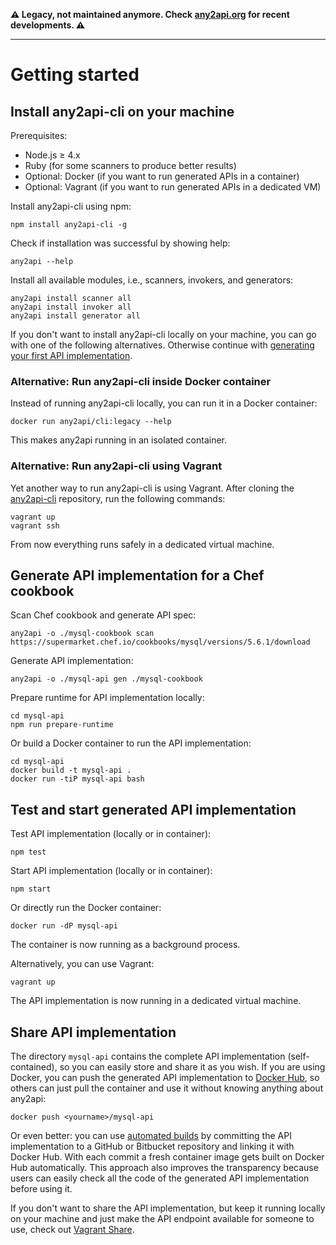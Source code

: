 **⚠️ Legacy, not maintained anymore. Check [any2api.org](http://any2api.org) for recent developments. ⚠️**

----

# Getting started

## Install any2api-cli on your machine

Prerequisites:

* Node.js &ge; 4.x
* Ruby (for some scanners to produce better results)
* Optional: Docker (if you want to run generated APIs in a container)
* Optional: Vagrant (if you want to run generated APIs in a dedicated VM)

Install any2api-cli using npm:

    npm install any2api-cli -g

Check if installation was successful by showing help:

    any2api --help

Install all available modules, i.e., scanners, invokers, and generators:

    any2api install scanner all
    any2api install invoker all
    any2api install generator all

If you don't want to install any2api-cli locally on your machine, you can go with one of the following alternatives. Otherwise continue with [generating your first API implementation](#generate-api-implementation-for-a-chef-cookbook).



### Alternative: Run any2api-cli inside Docker container

Instead of running any2api-cli locally, you can run it in a Docker container:

    docker run any2api/cli:legacy --help

This makes any2api running in an isolated container.



### Alternative: Run any2api-cli using Vagrant

Yet another way to run any2api-cli is using Vagrant. After cloning the [any2api-cli](https://github.com/any2api/any2api-cli) repository, run the following commands:

    vagrant up
    vagrant ssh

From now everything runs safely in a dedicated virtual machine.



## Generate API implementation for a Chef cookbook

Scan Chef cookbook and generate API spec:

    any2api -o ./mysql-cookbook scan https://supermarket.chef.io/cookbooks/mysql/versions/5.6.1/download

Generate API implementation:

    any2api -o ./mysql-api gen ./mysql-cookbook

Prepare runtime for API implementation locally:

    cd mysql-api
    npm run prepare-runtime

Or build a Docker container to run the API implementation:

    cd mysql-api
    docker build -t mysql-api .
    docker run -tiP mysql-api bash



## Test and start generated API implementation

Test API implementation (locally or in container):

    npm test

Start API implementation (locally or in container):

    npm start

Or directly run the Docker container:

    docker run -dP mysql-api

The container is now running as a background process.

Alternatively, you can use Vagrant:

    vagrant up

The API implementation is now running in a dedicated virtual machine.



## Share API implementation

The directory `mysql-api` contains the complete API implementation (self-contained), so you can easily store and share it as you wish. If you are using Docker, you can push the generated API implementation to [Docker Hub](https://hub.docker.com), so others can just pull the container and use it without knowing anything about any2api:

    docker push <yourname>/mysql-api

Or even better: you can use [automated builds](http://docs.docker.com/docker-hub/builds) by committing the API implementation to a GitHub or Bitbucket repository and linking it with Docker Hub. With each commit a fresh container image gets built on Docker Hub automatically. This approach also improves the transparency because users can easily check all the code of the generated API implementation before using it.

If you don't want to share the API implementation, but keep it running locally on your machine and just make the API endpoint available for someone to use, check out [Vagrant Share](http://docs.vagrantup.com/v2/share).
